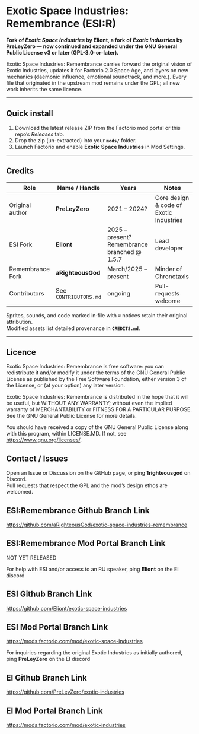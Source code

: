 # Exotic Space Industries: Remembrance (ESI:R)

**Fork of _Exotic Space Industries_ by Eliont, a fork of _Exotic Industries_ by PreLeyZero — now continued and expanded under the GNU General Public License v3 or later (GPL-3.0-or-later).**

Exotic Space Industries: Remembrance carries forward the original vision of Exotic Industries, updates it for Factorio 2.0 Space Age, and layers on new mechanics (daemonic influence, emotional soundtrack, and more.). Every file that originated in the upstream mod remains under the GPL; all new work inherits the same licence.

---

## Quick install

1. Download the latest release ZIP from the Factorio mod portal or this repo’s _Releases_ tab.  
2. Drop the zip (un-extracted) into your **`mods/`** folder.  
3. Launch Factorio and enable **Exotic Space Industries** in Mod Settings.  

---

## Credits

| Role | Name / Handle | Years | Notes |
|------|---------------|-------|-------|
| Original author | **PreLeyZero** | 2021 – 2024? | Core design & code of Exotic Industries |
| ESI Fork | **Eliont** | 2025 – present? Remembrance branched @ 1.5.7 | Lead developer |
| Remembrance Fork | **aRighteousGod** | March/2025 – present | Minder of Chronotaxis |
| Contributors | See `CONTRIBUTORS.md` | ongoing | Pull-requests welcome |

Sprites, sounds, and code marked in‐file with `©` notices retain their original attribution.  
Modified assets list detailed provenance in **`CREDITS.md`**.

---

## Licence

Exotic Space Industries: Remembrance is free software: you can redistribute it and/or modify
it under the terms of the GNU General Public License as published by the Free
Software Foundation, either version 3 of the License, or (at your option) any
later version.

Exotic Space Industries: Remembrance is distributed in the hope that it will be useful,
but WITHOUT ANY WARRANTY; without even the implied warranty of
MERCHANTABILITY or FITNESS FOR A PARTICULAR PURPOSE. See the
GNU General Public License for more details.

You should have received a copy of the GNU General Public License along with
this program, within LICENSE.MD. If not, see https://www.gnu.org/licenses/.

## Contact / Issues

Open an Issue or Discussion on the GitHub page, or ping **1righteousgod** on Discord.  
Pull requests that respect the GPL and the mod’s design ethos are welcomed.

## ESI:Remembrance Github Branch Link
https://github.com/aRighteousGod/exotic-space-industries-remembrance

## ESI:Remembrance Mod Portal Branch Link
NOT YET RELEASED


For help with ESI and/or access to an RU speaker, ping **Eliont** on the EI discord

## ESI Github Branch Link
https://github.com/Eliont/exotic-space-industries

## ESI Mod Portal Branch Link
https://mods.factorio.com/mod/exotic-space-industries

For inquiries regarding the original Exotic Industries as initially authored, ping **PreLeyZero** on the EI discord

## EI Github Branch Link
https://github.com/PreLeyZero/exotic-industries

## EI Mod Portal Branch Link
https://mods.factorio.com/mod/exotic-industries
